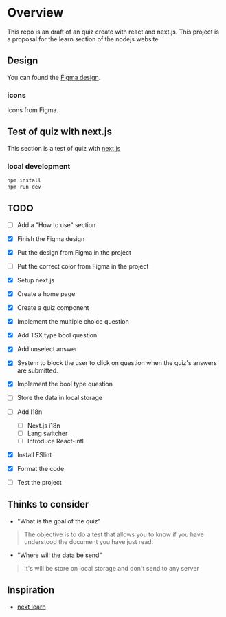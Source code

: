 # Overview

This repo is an draft of an quiz create with react and next.js.
This project is a proposal for the learn section of the nodejs website

## Design

You can found the [Figma design](https://www.figma.com/file/jRMFKZBuEJ5yqzun2WfFT0/learn?node-id=0%3A1&t=Aq1WgSPcR19HjCoI-1).

### icons

Icons from Figma.

## Test of quiz with next.js

This section is a test of quiz with [next.js](https://nextjs.org)

### local development

```bash
npm install
npm run dev
```

## TODO

* [ ] Add a "How to use" section

* [X] Finish the Figma design
* [X] Put the design from Figma in the project
* [ ] Put the correct color from Figma in the project

* [X] Setup next.js
* [X] Create a home page
* [X] Create a quiz component
* [X] Implement the multiple choice question
* [X] Add TSX type bool question
* [X] Add unselect answer
* [X] System to block the user to click on question when the quiz's answers are submitted.

* [X] Implement the bool type question
* [ ] Store the data in local storage
* [ ] Add I18n
  * [ ] Next.js i18n
  * [ ] Lang switcher
  * [ ] Introduce React-intl

* [X] Install ESlint
* [X] Format the code
* [ ] Test the project

## Thinks to consider

* "What is the goal of the quiz"

> The objective is to do a test that allows you to know if you have understood the document you have just read.

* "Where will the data be send"

> It's will be store on local storage and don't send to any server

## Inspiration

* [next learn](https://nextjs.org/learn/basics/create-nextjs-app/setup)
